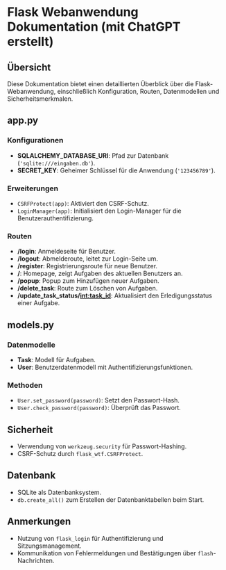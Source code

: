 
# Flask Webanwendung Dokumentation (mit ChatGPT erstellt)

## Übersicht
Diese Dokumentation bietet einen detaillierten Überblick über die Flask-Webanwendung, einschließlich Konfiguration, Routen, Datenmodellen und Sicherheitsmerkmalen.

## app.py

### Konfigurationen
- **SQLALCHEMY_DATABASE_URI**: Pfad zur Datenbank (`'sqlite:///eingaben.db'`).
- **SECRET_KEY**: Geheimer Schlüssel für die Anwendung (`'123456789'`).

### Erweiterungen
- `CSRFProtect(app)`: Aktiviert den CSRF-Schutz.
- `LoginManager(app)`: Initialisiert den Login-Manager für die Benutzerauthentifizierung.

### Routen
- **/login**: Anmeldeseite für Benutzer.
- **/logout**: Abmelderoute, leitet zur Login-Seite um.
- **/register**: Registrierungsroute für neue Benutzer.
- **/**: Homepage, zeigt Aufgaben des aktuellen Benutzers an.
- **/popup**: Popup zum Hinzufügen neuer Aufgaben.
- **/delete_task**: Route zum Löschen von Aufgaben.
- **/update_task_status/<int:task_id>**: Aktualisiert den Erledigungsstatus einer Aufgabe.

## models.py

### Datenmodelle
- **Task**: Modell für Aufgaben.
- **User**: Benutzerdatenmodell mit Authentifizierungsfunktionen.

### Methoden
- `User.set_password(password)`: Setzt den Passwort-Hash.
- `User.check_password(password)`: Überprüft das Passwort.

## Sicherheit
- Verwendung von `werkzeug.security` für Passwort-Hashing.
- CSRF-Schutz durch `flask_wtf.CSRFProtect`.

## Datenbank
- SQLite als Datenbanksystem.
- `db.create_all()` zum Erstellen der Datenbanktabellen beim Start.

## Anmerkungen
- Nutzung von `flask_login` für Authentifizierung und Sitzungsmanagement.
- Kommunikation von Fehlermeldungen und Bestätigungen über `flash`-Nachrichten.
